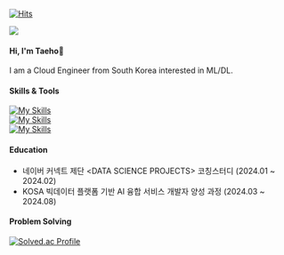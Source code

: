 [![Hits](https://hits.seeyoufarm.com/api/count/incr/badge.svg?url=https://github.com/hokidocs%2Fgjbae1212%2Fhit-counter&count_bg=%2313325E&title_bg=%23FFFFFF&icon=&icon_color=%23E7E7E7&title=%F0%9F%9A%80&edge_flat=false)](https://github.com/hokidocs)

<a href="https://hokidocs.github.io" target="_blank"><img src="https://img.shields.io/badge/Tech_Blog!-white?style=social&logo=robotframework&logoColor=000000"/></a>

<!--rubocop, hootsuite, godotengine, robotframework -->

#### Hi, I'm Taeho👋

I am a Cloud Engineer from South Korea interested in ML/DL. 

#### Skills & Tools 
[![My Skills](https://skillicons.dev/icons?i=linux,redhat,aws)](https://skillicons.dev) </br>
[![My Skills](https://skillicons.dev/icons?i=git,docker,kubernetes,prometheus)](https://skillicons.dev) </br>
[![My Skills](https://skillicons.dev/icons?i=java,py,sklearn,tensorflow)](https://skillicons.dev)

#### Education
- 네이버 커넥트 제단 \<DATA SCIENCE PROJECTS> 코칭스터디 (2024.01 ~ 2024.02)
- KOSA 빅데이터 플랫폼 기반 AI 융합 서비스 개발자 양성 과정 (2024.03 ~ 2024.08)

#### Problem Solving
[![Solved.ac Profile](http://mazassumnida.wtf/api/v2/generate_badge?boj=ha990101)](https://solved.ac/ha990101/)




<!--\



<br/>


<img src="https://skillicons.dev/icons?i=notion"/>


<img src="https://skillicons.dev/icons?i=git"/>

<img src="https://skillicons.dev/icons?i=java"/>
<img src="https://skillicons.dev/icons?i=py"/>

<img src="https://skillicons.dev/icons?i=sklearn"/>

<img src="https://skillicons.dev/icons?i=aws"/>
<img src="https://skillicons.dev/icons?i=azure"/>
<img src="https://skillicons.dev/icons?i=kubernetes"/>

<img src="https://skillicons.dev/icons?i=prometheus"/>
<img src="https://skillicons.dev/icons?i=redhat"/>

** Awards **
#### Award
- [채용연계형 SW전문인재양성] 우수성과 공유 컨퍼런스 | 정보통신기획평가원(IITP) 원장상
**Latest Blog Posts**
-->

<!--
**Hokidocs/Hokidocs** is a ✨ _special_ ✨ repository because its `README.md` (this file) appears on your GitHub profile.

Here are some ideas to get you started:

- 🔭 I’m currently working on ...
- 🌱 I’m currently learning ...
- 👯 I’m looking to collaborate on ...
- 🤔 I’m looking for help with ...
- 💬 Ask me about ...
- 📫 How to reach me: ...
- 😄 Pronouns: ...
- ⚡ Fun fact: ...
-->
